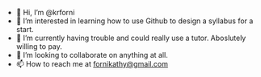 - 👋 Hi, I’m @krforni
- 👀 I’m interested in learning how to use Github to design a syllabus for a start.
- 🌱 I’m currently having trouble and could really use a tutor. Aboslutely willing to pay.
- 💞️ I’m looking to collaborate on anything at all.
- 📫 How to reach me at fornikathy@gmail.com

<!---
krforni/krforni is a ✨ special ✨ repository because its `README.md` (this file) appears on your GitHub profile.
You can click the Preview link to take a look at your changes.
--->
